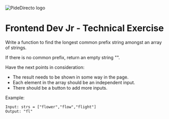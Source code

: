 ![PideDirecto logo](https://renderer-v2.vercel.app/_next/image?url=https%3A%2F%2Fapi.typedream.com%2Fv0%2Fdocument%2Fpublic%2Fe5c8870a-92dc-44e2-b2d9-a7028a22b7be_Logo_V1_png.png&w=384&q=75)

# Frontend Dev Jr - Technical Exercise

Write a function to find the longest common prefix string amongst an array of strings.

If there is no common prefix, return an empty string "".

Have the next points in consideration:
- The result needs to be shown in some way in the page.
- Each element in the array should be an independent input.
- There should be a button to add more inputs.

Example:

```
Input: strs = ["flower","flow","flight"]
Output: "fl"
```






